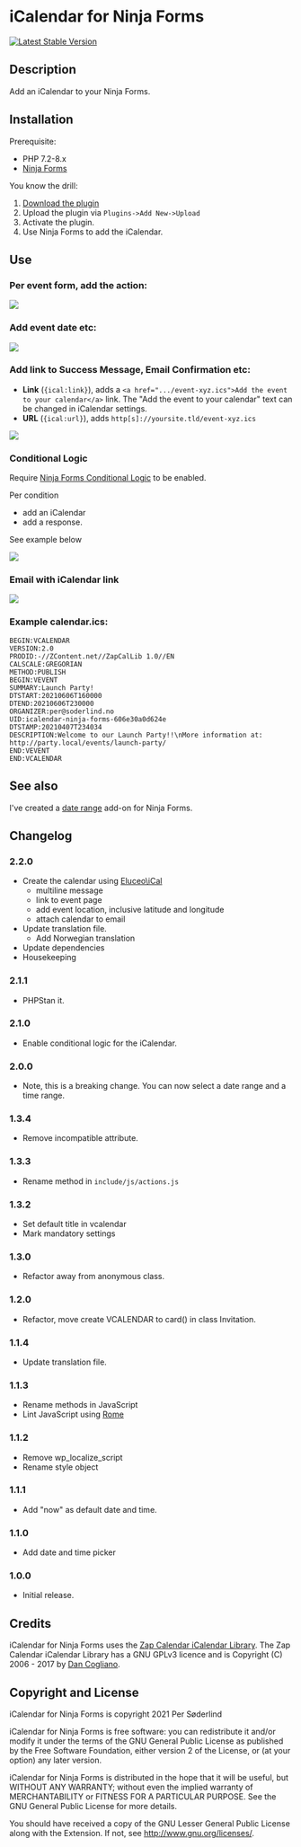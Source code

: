 # iCalendar for Ninja Forms

[![Latest Stable Version](https://poser.pugx.org/soderlind/icalendar-ninja-forms/v)](//packagist.org/packages/soderlind/icalendar-ninja-forms)

## Description

Add an iCalendar to your Ninja Forms.

## Installation

Prerequisite:

- PHP 7.2-8.x
- [Ninja Forms](https://wordpress.org/plugins/ninja-forms/)

You know the drill:

1. [Download the plugin](https://github.com/soderlind/icalendar-ninja-form/archive/refs/heads/main.zip)
1. Upload the plugin via `Plugins->Add New->Upload`
1. Activate the plugin.
1. Use Ninja Forms to add the iCalendar.

## Use

### Per event form, add the action:

<img src=".wordpress-org/add-icalendar.gif" />

### Add event date etc:

<img src=".wordpress-org/icalendar-event.png" />

### Add link to Success Message, Email Confirmation etc:

- **Link** (`{ical:link}`), adds a `<a href=".../event-xyz.ics">Add the event to your calendar</a>` link. The "Add the event to your calendar" text can be changed in iCalendar settings.
- **URL** (`{ical:url}`), adds `http[s]://yoursite.tld/event-xyz.ics`

<img src=".wordpress-org/add-merge-tag.gif" />

### Conditional Logic

Require [Ninja Forms Conditional Logic](https://ninjaforms.com/extensions/conditional-logic/) to be enabled.

Per condition

- add an iCalendar
- add a response.

See example below

<img src=".wordpress-org/conditional-logic-icalendar.gif" />

### Email with iCalendar link

<img src=".wordpress-org/email.png" />

### Example calendar.ics:

```
BEGIN:VCALENDAR
VERSION:2.0
PRODID:-//ZContent.net//ZapCalLib 1.0//EN
CALSCALE:GREGORIAN
METHOD:PUBLISH
BEGIN:VEVENT
SUMMARY:Launch Party!
DTSTART:20210606T160000
DTEND:20210606T230000
ORGANIZER:per@soderlind.no
UID:icalendar-ninja-forms-606e30a0d624e
DTSTAMP:20210407T234034
DESCRIPTION:Welcome to our Launch Party!!\nMore information at: http://party.local/events/launch-party/
END:VEVENT
END:VCALENDAR
```

## See also

I've created a [date range](https://github.com/soderlind/date-range-ninja-forms) add-on for Ninja Forms.

## Changelog

### 2.2.0

- Create the calendar using [Eluceo\iCal](https://github.com/markuspoerschke/iCal)
  - multiline message
  - link to event page
  - add event location, inclusive latitude and longitude
  - attach calendar to email
- Update translation file.
  - Add Norwegian translation
- Update dependencies
- Housekeeping

### 2.1.1

- PHPStan it.

### 2.1.0

- Enable conditional logic for the iCalendar.

### 2.0.0

- Note, this is a breaking change. You can now select a date range and a time range.

### 1.3.4

- Remove incompatible attribute.

### 1.3.3

- Rename method in `include/js/actions.js`

### 1.3.2

- Set default title in vcalendar
- Mark mandatory settings

### 1.3.0

- Refactor away from anonymous class.

### 1.2.0

- Refactor, move create VCALENDAR to card() in class Invitation.

### 1.1.4

- Update translation file.

### 1.1.3

- Rename methods in JavaScript
- Lint JavaScript using [Rome](https://rome.tools/#installation-and-usage)

### 1.1.2

- Remove wp_localize_script
- Rename style object

### 1.1.1

- Add "now" as default date and time.

### 1.1.0

- Add date and time picker

### 1.0.0

- Initial release.

## Credits

iCalendar for Ninja Forms uses the [Zap Calendar iCalendar Library](https://github.com/zcontent/icalendar). The Zap Calendar iCalendar Library has a GNU GPLv3 licence and is Copyright (C) 2006 - 2017 by [Dan Cogliano](https://zcontent.net/).

## Copyright and License

iCalendar for Ninja Forms is copyright 2021 Per Søderlind

iCalendar for Ninja Forms is free software: you can redistribute it and/or modify it under the terms of the GNU General Public License as published by the Free Software Foundation, either version 2 of the License, or (at your option) any later version.

iCalendar for Ninja Forms is distributed in the hope that it will be useful, but WITHOUT ANY WARRANTY; without even the implied warranty of MERCHANTABILITY or FITNESS FOR A PARTICULAR PURPOSE. See the GNU General Public License for more details.

You should have received a copy of the GNU Lesser General Public License along with the Extension. If not, see http://www.gnu.org/licenses/.
